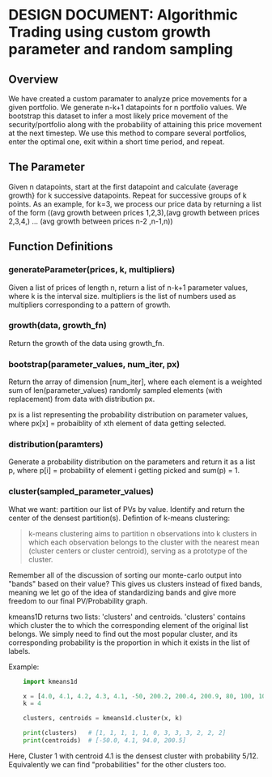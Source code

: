 # DESIGN DOCUMENT: Algorithmic Trading using custom growth parameter and random sampling

## Overview

 We have created a custom paramater to analyze price movements for a given portfolio. 
 We generate n-k+1 datapoints for n portfolio values. We bootstrap this dataset to infer a most likely price movement
 of the security/portfolio along with the probability of attaining this price movement at the next timestep.
 We use this method to compare several portfolios, enter the optimal one, exit within a short time period, and repeat.

## The Parameter

Given n datapoints, start at the first datapoint and calculate {average growth} for k successive datapoints. Repeat for 
successive groups of k points. As an example, for k=3, we process our price data by returning a list of the form
((avg growth between prices 1,2,3),(avg growth between prices 2,3,4,) ... (avg growth between prices n-2 ,n-1,n))
## Function Definitions



### generateParameter(prices, k, multipliers)
Given a list of prices of length n, return a list of n-k+1 parameter values, where k is the interval size. multipliers is the list
of numbers used as multipliers corresponding to a pattern of growth.

### growth(data, growth_fn)
Return the growth of the data using growth_fn.

### bootstrap(parameter_values, num_iter, px)
Return the array of dimension [num_iter], where each element is a weighted sum of len(parameter_values) randomly sampled elements 
(with replacement) from data with distribution px. 

px is a list representing the probability distribution on parameter values, where px[x] = probaiblity of xth element of data getting selected.


### distribution(paramters)
Generate a probability distribution on the parameters and return it as a list p, where p[i] = probability of element i getting picked and sum(p) = 1.


### cluster(sampled_parameter_values)
What we want: partition our list of PVs by value. Identify and return the center of
the densest partition(s).
Defintion of k-means clustering:

> k-means clustering aims to partition n observations into k clusters in which each observation belongs to the cluster with 
> the nearest mean (cluster centers or cluster centroid), serving as a prototype of the cluster.

Remember all of the discussion of sorting our monte-carlo output into "bands" based on their value? This gives us clusters
instead of fixed bands, meaning we let go of the idea of standardizing bands and give more freedom to our
final PV/Probability graph.

kmeans1D returns two lists: 'clusters' and centroids. 'clusters' contains which cluster the to which 
the corresponding element of the original list belongs. We simply need to find out the most popular cluster,
and its corresponding probability is the proportion in which it exists in the list of labels.

Example:

```python
    import kmeans1d

    x = [4.0, 4.1, 4.2, 4.3, 4.1, -50, 200.2, 200.4, 200.9, 80, 100, 102]
    k = 4

    clusters, centroids = kmeans1d.cluster(x, k)

    print(clusters)   # [1, 1, 1, 1, 1, 0, 3, 3, 3, 2, 2, 2]
    print(centroids)  # [-50.0, 4.1, 94.0, 200.5]
```

Here, Cluster 1 with centroid 4.1 is the densest cluster with probability 5/12. Equivalently we can find "probabilities"
for the other clusters too.


### 
